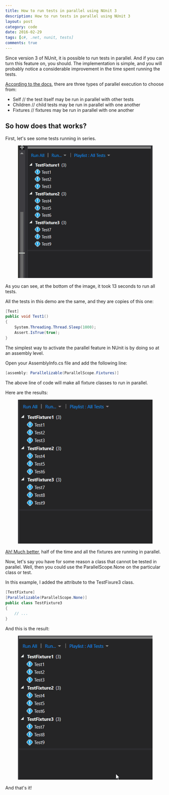 ```yaml
---
title: How to run tests in parallel using NUnit 3
description: How to run tests in parallel using NUnit 3
layout: post
category: code
date: 2016-02-29
tags: [c#, .net, nunit, tests]
comments: true
---
```

Since version 3 of NUnit, it is possible to run tests in parallel. And if you can turn this feature on, you should. The implementation is simple, and you will probably notice a considerable improvement in the time spent running the tests.
<!-- more -->
[According to the docs](https://github.com/nunit/docs/wiki/Parallelizable-Attribute), there are three types of parallel execution to choose from:

- Self      // the test itself may be run in parallel with other tests
- Children  // child tests may be run in parallel with one another
- Fixtures  // fixtures may be run in parallel with one another

## So how does that works?

First, let's see some tests running in series.

<figure>
    <img src="/images/2016/03/tests-in-serie.gif">
</figure>

As you can see, at the bottom of the image, it took 13 seconds to run all tests.

All the tests in this demo are the same, and they are copies of this one:

``` csharp
[Test]
public void Test1() 
{
    System.Threading.Thread.Sleep(1000);
    Assert.IsTrue(true);
}
```

The simplest way to activate the parallel feature in NUnit is by doing so at an assembly level. 

Open your AssemblyInfo.cs file and add the following line:

``` csharp
[assembly: Parallelizable(ParallelScope.Fixtures)]
```

The above line of code will make all fixture classes to run in parallel.

Here are the results:

<figure>
    <img src="/images/2016/03/tests-in-parallel.gif">
</figure>

[Ah! Much better](http://www.wavsource.com/snds_2016-02-14_1408938504723674/video_games/duke/better.wav), half of the time and all the fixtures are running in parallel. 

<script async src="//pagead2.googlesyndication.com/pagead/js/adsbygoogle.js"></script>
<!-- Responsive content -->
<ins class="adsbygoogle"
     style="display:block"
     data-ad-client="ca-pub-1865353648221711"
     data-ad-slot="8499334570"
     data-ad-format="auto"></ins>
<script>
(adsbygoogle = window.adsbygoogle || []).push({});
</script>

Now, let's say you have for some reason a class that cannot be tested in parallel. Well, then you could use the ParallelScope.None on the particular class or test. 

In this example, I added the attribute to the TestFixure3 class.

``` csharp
[TestFixture]
[Parallelizable(ParallelScope.None)]
public class TestFixture3
{
    // ...
}
```

And this is the result:

<figure>
    <img src="/images/2016/03/with-none.gif">
</figure>

And that's it!